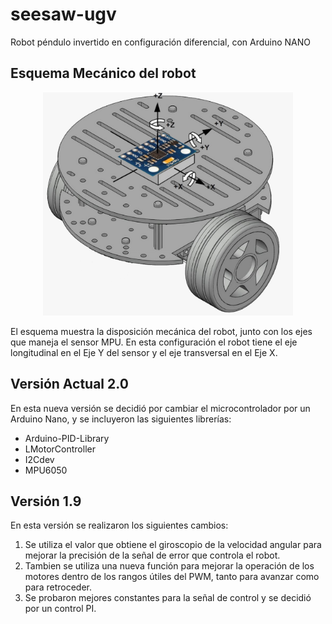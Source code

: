 # seesaw-ugv
Robot péndulo invertido en configuración diferencial, con Arduino NANO

## Esquema Mecánico del robot
<div>
    <p style = 'text-align:center;'>
        <img src="Esquema_Fisico.jpeg" width="400px">
    </p>
</div>

El esquema muestra la disposición mecánica del robot, junto con los ejes que maneja el sensor MPU. En esta configuración el robot tiene el eje longitudinal en el Eje Y del sensor y el eje transversal en el Eje X.

## Versión Actual 2.0
En esta nueva versión se decidió por cambiar el microcontrolador por un Arduino Nano, y se incluyeron las siguientes librerías:
- Arduino-PID-Library
- LMotorController
- I2Cdev
- MPU6050

## Versión 1.9
En esta versión se realizaron los siguientes cambios:
1. Se utiliza el valor que obtiene el giroscopio de la velocidad angular para mejorar la precisión de la señal de error que controla el robot.
2. Tambien se utiliza una nueva función para mejorar la operación de los motores dentro de los rangos útiles del PWM, tanto para avanzar como para retroceder.
3. Se probaron mejores constantes para la señal de control y se decidió por un control PI.